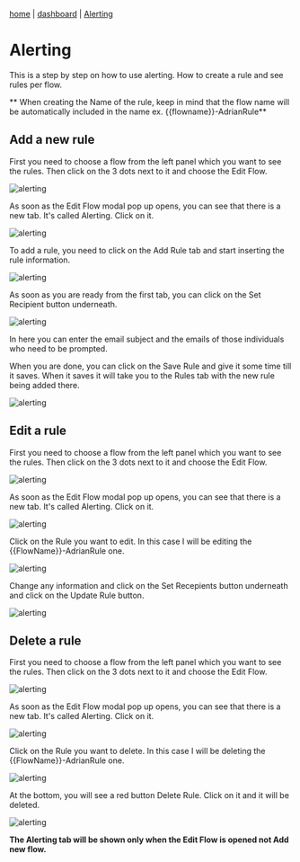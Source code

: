 [home](../README.md) | [dashboard](dashboard.md) | [Alerting](alerting.md)

# Alerting

This is a step by step on how to use alerting. How to create a rule and see rules per flow.

** When creating the Name of the rule, keep in mind that the flow name will be automatically included in the name ex. {{flowname}}-AdrianRule**

## Add a new rule

First you need to choose a flow from the left panel which you want to see the rules. Then click on the 3 dots next to it and choose the Edit Flow.

![alerting](../images/dashboard/alerting1.JPG)

As soon as the Edit Flow modal pop up opens, you can see that there is a new tab. It's called Alerting. Click on it.

![alerting](../images/dashboard/alerting2.JPG)

To add a rule, you need to click on the Add Rule tab and start inserting the rule information. 

![alerting](../images/dashboard/alerting3.JPG)

As soon as you are ready from the first tab, you can click on the Set Recipient button underneath. 

![alerting](../images/dashboard/alerting4.JPG)

In here you can enter the email subject and the emails of those individuals who need to be prompted.

When you are done, you can click on the Save Rule and give it some time till it saves. When it saves it will take you to the Rules tab with the new rule being added there.

![alerting](../images/dashboard/alerting6.JPG)

## Edit a rule

First you need to choose a flow from the left panel which you want to see the rules. Then click on the 3 dots next to it and choose the Edit Flow.

![alerting](../images/dashboard/alerting1.JPG)

As soon as the Edit Flow modal pop up opens, you can see that there is a new tab. It's called Alerting. Click on it.

![alerting](../images/dashboard/alerting5.JPG)

Click on the Rule you want to edit. In this case I will be editing the {{FlowName}}-AdrianRule one.

![alerting](../images/dashboard/alerting6.JPG)

Change any information and click on the Set Recepients button underneath and click on the Update Rule button.

![alerting](../images/dashboard/alerting7.JPG)

## Delete a rule

First you need to choose a flow from the left panel which you want to see the rules. Then click on the 3 dots next to it and choose the Edit Flow.

![alerting](../images/dashboard/alerting1.JPG)

As soon as the Edit Flow modal pop up opens, you can see that there is a new tab. It's called Alerting. Click on it.

![alerting](../images/dashboard/alerting5.JPG)

Click on the Rule you want to delete. In this case I will be deleting the {{FlowName}}-AdrianRule one.

![alerting](../images/dashboard/alerting6.JPG)

At the bottom, you will see a red button Delete Rule. Click on it and it will be deleted.

![alerting](../images/dashboard/alerting8.JPG)

**The Alerting tab will be shown only when the Edit Flow is opened not Add new flow.**